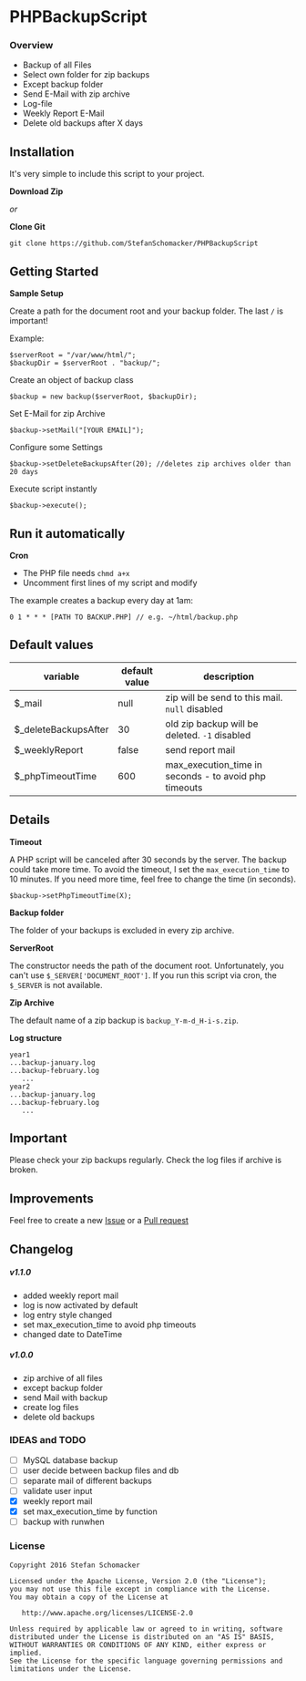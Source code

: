# PHPBackupScript

### Overview
* Backup of all Files
* Select own folder for zip backups
* Except backup folder
* Send E-Mail with zip archive
* Log-file
* Weekly Report E-Mail
* Delete old backups after X days


## Installation
It's very simple to include this script to your project.

**Download Zip**

_or_

**Clone Git**

```
git clone https://github.com/StefanSchomacker/PHPBackupScript
```

## Getting Started
**Sample Setup**

Create a path for the document root and your backup folder.
The last `/` is important!

Example:
```
$serverRoot = "/var/www/html/";
$backupDir = $serverRoot . "backup/";
```

Create an object of backup class

```
$backup = new backup($serverRoot, $backupDir);
```

Set E-Mail for zip Archive

```
$backup->setMail("[YOUR EMAIL]");
```

Configure some Settings

```
$backup->setDeleteBackupsAfter(20); //deletes zip archives older than 20 days
```

Execute script instantly

```
$backup->execute();
```

## Run it automatically
**Cron**

* The PHP file needs `chmd a+x`
* Uncomment first lines of my script and modify

The example creates a backup every day at 1am:

```
0 1 * * * [PATH TO BACKUP.PHP] // e.g. ~/html/backup.php
```

## Default values
variable | default value | description
------------ | ------------- | -------------
$_mail | null | zip will be send to this mail. `null` disabled
$_deleteBackupsAfter | 30 | old zip backup will be deleted. `-1` disabled
$_weeklyReport | false | send report mail
$_phpTimeoutTime | 600 | max_execution_time in seconds - to avoid php timeouts

## Details
**Timeout**

A PHP script will be canceled after 30 seconds by the server.
The backup could take more time.
To avoid the timeout, I set the `max_execution_time` to 10 minutes. 
If you need more time, feel free to change the time (in seconds).

```
$backup->setPhpTimeoutTime(X);
```

**Backup folder**

The folder of your backups is excluded in every zip archive.

**ServerRoot**

The constructor needs the path of the document root.
Unfortunately, you can't use `$_SERVER['DOCUMENT_ROOT']`.
If you run this script via cron, the `$_SERVER` is not available.

**Zip Archive**

The default name of a zip backup is `backup_Y-m-d_H-i-s.zip`.

**Log structure**

```
year1
...backup-january.log
...backup-february.log
   ...
year2
...backup-january.log
...backup-february.log
   ...
```

## Important
Please check your zip backups regularly.
Check the log files if archive is broken.

## Improvements
Feel free to create a new
[Issue](https://github.com/StefanSchomacker/PHPBackupScript/issues) or a 
[Pull request](https://github.com/StefanSchomacker/PHPBackupScript/pulls)


## Changelog

##### v1.1.0
* added weekly report mail
* log is now activated by default
* log entry style changed
* set max_execution_time to avoid php timeouts
* changed date to DateTime

##### v1.0.0
* zip archive of all files
* except backup folder
* send Mail with backup
* create log files
* delete old backups

### IDEAS and TODO
- [ ] MySQL database backup
- [ ] user decide between backup files and db
- [ ] separate mail of different backups
- [ ] validate user input
- [x] weekly report mail
- [x] set max_execution_time by function
- [ ] backup with runwhen

### License

    Copyright 2016 Stefan Schomacker

    Licensed under the Apache License, Version 2.0 (the "License");
    you may not use this file except in compliance with the License.
    You may obtain a copy of the License at

       http://www.apache.org/licenses/LICENSE-2.0

    Unless required by applicable law or agreed to in writing, software
    distributed under the License is distributed on an "AS IS" BASIS,
    WITHOUT WARRANTIES OR CONDITIONS OF ANY KIND, either express or implied.
    See the License for the specific language governing permissions and
    limitations under the License.
